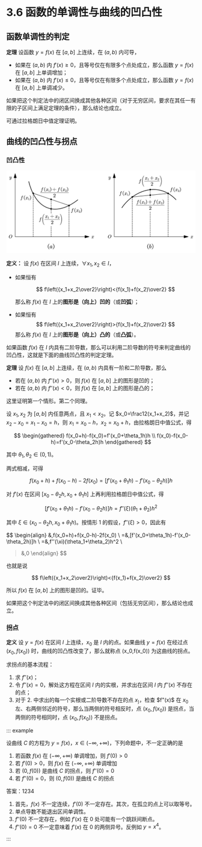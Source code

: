 # 3.6 函数的单调性与曲线的凹凸性

## 函数单调性的判定

**定理** 设函数 $y=f(x)$ 在 $[a,b]$ 上连续，在 $(a,b)$ 内可导，

- 如果在 $(a,b)$ 内 $f'(x)\ge0$，且等号仅在有限多个点处成立，那么函数 $y=f(x)$ 在 $[a,b]$ 上单调增加；
- 如果在 $(a,b)$ 内 $f'(x)\le0$，且等号仅在有限多个点处成立，那么函数 $y=f(x)$ 在 $[a,b]$ 上单调减少。

如果把这个判定法中的闭区间换成其他各种区间（对于无穷区间，要求在其任一有限的子区间上满足定理的条件），那么结论也成立。

可通过拉格朗日中值定理证明。

## 曲线的凹凸性与拐点

### 凹凸性

![](./images/convexity.svg)

**定义：** 设 $f(x)$ 在区间 $I$ 上连续，$\forall x_1,x_2\in I$，

- 如果恒有

  $$
  f\left({x_1+x_2\over2}\right)<{f(x_1)+f(x_2)\over2}
  $$

  那么称 $f(x)$ 在 $I$ 上的**图形是（向上）凹的**（或**凹弧**）；

- 如果恒有
  $$
  f\left({x_1+x_2\over2}\right)>{f(x_1)+f(x_2)\over2}
  $$
  那么称 $f(x)$ 在 $I$ 上的**图形是（向上）凸的**（或**凸弧**）。

如果函数 $f(x)$ 在 $I$ 内具有二阶导数，那么可以利用二阶导数的符号来判定曲线的凹凸性，这就是下面的曲线凹凸性的判定定理。

**定理** 设 $f(x)$ 在 $[a,b]$ 上连续，在 $(a,b)$ 内具有一阶和二阶导数，那么

- 若在 $(a,b)$ 内 $f''(x)>0$，则 $f(x)$ 在 $[a,b]$ 上的图形是凹的；
- 若在 $(a,b)$ 内 $f''(x)<0$，则 $f(x)$ 在 $[a,b]$ 上的图形是凸的；

这里证明第一个情形。第二个同理。

设 $x_1,x_2$ 为 $[a,b]$ 内任意两点，且 $x_1<x_2$。记 $x_0=\frac12(x_1+x_2)$，并记 $x_2-x_0=x_1-x_0=h$，则 $x_1=x_0-h$，$x_2=x_0+h$，由拉格朗日中值公式，得

$$
\begin{gathered}
f(x_0+h)-f(x_0)=f'(x_0+\theta_1h)h \\
f(x_0)-f(x_0-h)=f'(x_0-\theta_2h)h
\end{gathered}
$$

其中 $\theta_1,\theta_2\in(0,1)$。

两式相减，可得

$$
f(x_0+h)+f(x_0-h)-2f(x_0)=[f'(x_0+\theta_1h)-f'(x_0-\theta_2h)]h
$$

对 $f'(x)$ 在区间 $[x_0-\theta_2h,x_0+\theta_1h]$ 上再利用拉格朗日中值公式，得

$$
[f'(x_0+\theta_1h)-f'(x_0-\theta_2h)]h=f''(\xi)(\theta_1+\theta_2)h^2
$$

其中 $\xi\in(x_0-\theta_2h,x_0+\theta_1h)$。按情形 1 的假设，$f''(\xi)>0$，因此有

$$
\begin{align}
&\,f(x_0+h)+f(x_0-h)-2f(x_0) \\
=&\,[f'(x_0+\theta_1h)-f'(x_0-\theta_2h)]h \\
=&\,f''(\xi)(\theta_1+\theta_2)h^2 \\
>&\,0
\end{align}
$$

也就是说

$$
f\left({x_1+x_2\over2}\right)<{f(x_1)+f(x_2)\over2}
$$

所以 $f(x)$ 在 $[a,b]$ 上的图形是凹的。证毕。

如果把这个判定法中的闭区间换成其他各种区间（包括无穷区间），那么结论也成立。

### 拐点

**定义** 设 $y=f(x)$ 在区间 $I$ 上连续，$x_0$ 是 $I$ 内的点。如果曲线 $y=f(x)$ 在经过点 $(x_0,f(x_0))$ 时，曲线的凹凸性改变了，那么就称点 (x_0,f(x_0)) 为这曲线的拐点。

求拐点的基本流程：

1. 求 $f''(x)$；
2. 令 $f''(x)=0$，解处这方程在区间 $I$ 内的实根，并求出在区间 $I$ 内 $f''(x)$ 不存在的点；
3. 对于 2. 中求出的每一个实根或二阶导数不存在的点 $x_)$，检查 $f"(x)$ 在 $x_0$ 左、右两侧邻近的符号，那么当两侧的符号相反时，点 $(x_0,f(x_0))$ 是拐点，当两侧的符号相同时，点 $(x_0,f(x_0))$ 不是拐点。

::: example

设曲线 $C$ 的方程为 $y=f(x)$，$x\in(-\infty,+\infty)$，下列命题中，不一定正确的是

1. 若函数 $f(x)$ 在 $(-\infty,+\infty)$ 单调增加，则 $f'(0)>0$
2. 若 $f'(0)>0$，则 $f(x)$ 在 $(-\infty,+\infty)$ 单调增加
3. 若 $(0,f(0))$ 是曲线 $C$ 的拐点，则 $f''(0)=0$
4. 若 $f''(0)=0$，则 $(0,f(0))$ 是曲线 $C$ 的拐点

答案：1234

1. 首先，$f(x)$ 不一定连续，$f'(0)$ 不一定存在。其次，在孤立的点上可以取等号。
2. 单点导数不能退出区间单调性。
3. $f''(0)$ 不一定存在，例如 $f'(x)$ 在 $0$ 处可能有一个跳跃间断点。
4. $f''(0)=0$ 不一定意味着 $f'(x)$ 在 $0$ 的两侧异号。反例如 $y=x^4$。

:::
